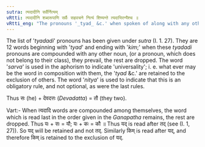 ```yaml
---
sutra: त्यदादीनि सर्वैर्नित्यम्
vRtti: त्यदादीनि शब्दरूपाणि सर्वैः सहवचने नित्यं शिष्यन्ते त्यदाभिरन्यैश्च ॥
vRtti_eng: "The pronouns '_tyad_ &c.' when spoken of along with any other noun, (pronoun other than '_tyad_ &c.') are always retained as _ekasesha_, (to the exclusion of others)."
---
```

The list of '_tyadadi_' pronouns has been given under _sutra_ (I. 1. 27). They are 12 words beginning with '_tyad_' and ending with '_kim_;' when these _tyadadi_ pronouns are compounded with any other noun, (or a pronoun, which does not belong to their class), they prevail, the rest are dropped. The word '_sarva_' is used in the aphorism to indicate 'universality'; i. e. what ever may be the word in composition with them, the '_tyad_ &c.' are retained to the exclusion of others. The word '_nitya_' is used to indicate that this is an obligatory rule, and not optional, as were the last rules.

Thus सः (he) + देवदत्तः (_Devadatta_) = तौ (they two).

Vart:- When त्यदादि words are compounded among themselves, the word which is read last in the order given in the _Ganapatha_ remains, the rest are dropped. Thus यः + सः = यौ; यः + कः = कौ ॥ Thus यद् is read after तद् (see (I. 1, 27)). So यद् will be retained and not तद्. Similarly किम् is read after यद्, and therefore किम् is retained to the exclusion of यद्.

